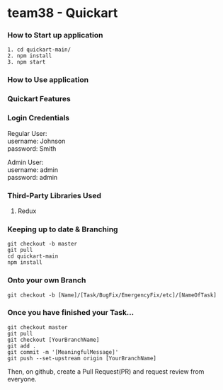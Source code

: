 # team38 - Quickart

### How to Start up application
```
1. cd quickart-main/ 
2. npm install  
3. npm start 
```

### How to Use application


### Quickart Features


### Login Credentials 
Regular User: \
username: Johnson \
password: Smith 

Admin User: \
username: admin \
password: admin 

### Third-Party Libraries Used
1. Redux


### Keeping up to date & Branching
```
git checkout -b master 
git pull 
cd quickart-main 
npm install 
```
### Onto your own Branch
```
git checkout -b [Name]/[Task/BugFix/EmergencyFix/etc]/[NameOfTask]
```
### Once you have finished your Task...
```
git checkout master 
git pull 
git checkout [YourBranchName] 
git add . 
git commit -m '[MeaningfulMessage]' 
git push --set-upstream origin [YourBranchName]
```
Then, on github, create a Pull Request(PR) and request review from everyone.
